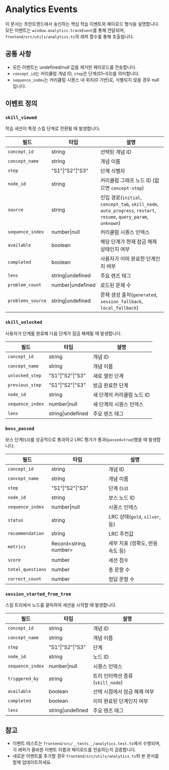 # Analytics Events

이 문서는 프런트엔드에서 송신하는 핵심 학습 이벤트와 페이로드 형식을 설명합니다. 모든 이벤트는 `window.analytics.trackEvent`를 통해 전달되며, `frontend/src/utils/analytics.ts`의 래퍼 함수를 통해 호출됩니다.

## 공통 사항

- 모든 이벤트는 undefined/null 값을 제거한 페이로드를 전송합니다.
- `concept_id`는 커리큘럼 개념 ID, `step`은 단계(S1~S3)를 의미합니다.
- `sequence_index`는 커리큘럼 시퀀스 내 위치(0 기반)로, 식별되지 않을 경우 null 입니다.

## 이벤트 정의

### `skill_viewed`

학습 세션이 특정 스킬 단계로 전환될 때 발생합니다.

필드 | 타입 | 설명
---|---|---
`concept_id` | string | 선택된 개념 ID
`concept_name` | string | 개념 이름
`step` | "S1"\|"S2"\|"S3" | 단계 식별자
`node_id` | string | 커리큘럼 그래프 노드 ID (없으면 `concept-step`)
`source` | string | 진입 경로(`initial`, `concept_tab`, `skill_node`, `auto_progress`, `restart`, `resume`, `query_param`, `unknown`)
`sequence_index` | number\|null | 커리큘럼 시퀀스 인덱스
`available` | boolean | 해당 단계가 현재 잠금 해제 상태인지 여부
`completed` | boolean | 사용자가 이미 완료한 단계인지 여부
`lens` | string\|undefined | 주요 렌즈 태그
`problem_count` | number\|undefined | 로드된 문제 수
`problems_source` | string\|undefined | 문제 생성 출처(`generated`, `session_fallback`, `local_fallback`)

### `skill_unlocked`

사용자가 단계를 완료해 다음 단계가 잠금 해제될 때 발생합니다.

필드 | 타입 | 설명
---|---|---
`concept_id` | string | 개념 ID
`concept_name` | string | 개념 이름
`unlocked_step` | "S1"\|"S2"\|"S3" | 새로 열린 단계
`previous_step` | "S1"\|"S2"\|"S3" | 방금 완료한 단계
`node_id` | string | 새 단계의 커리큘럼 노드 ID
`sequence_index` | number\|null | 새 단계의 시퀀스 인덱스
`lens` | string\|undefined | 주요 렌즈 태그

### `boss_passed`

보스 단계(`S3`)를 성공적으로 통과하고 LRC 평가가 통과(`passed=true`)했을 때 발생합니다.

필드 | 타입 | 설명
---|---|---
`concept_id` | string | 개념 ID
`concept_name` | string | 개념 이름
`step` | "S1"\|"S2"\|"S3" | 단계 (`S3`)
`node_id` | string | 보스 노드 ID
`sequence_index` | number\|null | 시퀀스 인덱스
`status` | string | LRC 상태(`gold`, `silver`, 등)
`recommendation` | string | LRC 추천값
`metrics` | Record<string, number> | 세부 지표 (정확도, 반응속도 등)
`score` | number | 세션 점수
`total_questions` | number | 총 문항 수
`correct_count` | number | 정답 문항 수

### `session_started_from_tree`

스킬 트리에서 노드를 클릭하여 세션을 시작할 때 발생합니다.

필드 | 타입 | 설명
---|---|---
`concept_id` | string | 개념 ID
`concept_name` | string | 개념 이름
`step` | "S1"\|"S2"\|"S3" | 단계
`node_id` | string | 노드 ID
`sequence_index` | number\|null | 시퀀스 인덱스
`triggered_by` | string | 트리 인터랙션 종류 (`skill_node`)
`available` | boolean | 선택 시점에서 잠금 해제 여부
`completed` | boolean | 이미 완료된 단계인지 여부
`lens` | string\|undefined | 주요 렌즈 태그

## 참고

- 이벤트 테스트는 `frontend/src/__tests__/analytics.test.ts`에서 수행되며, 각 래퍼가 올바른 이벤트 이름과 페이로드를 전송하는지 검증합니다.
- 새로운 이벤트를 추가할 경우 `frontend/src/utils/analytics.ts`와 본 문서를 함께 업데이트하세요.

